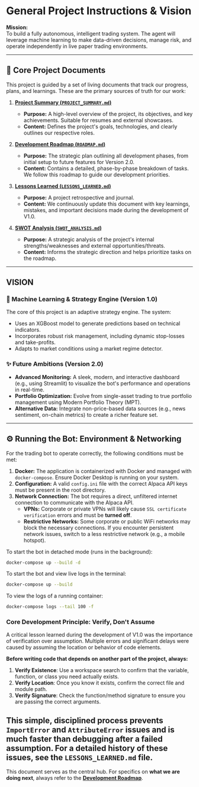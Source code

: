 # General Project Instructions & Vision

**Mission:**  
To build a fully autonomous, intelligent trading system. The agent will leverage machine learning to make data-driven decisions, manage risk, and operate independently in live paper trading environments.

---

## 🧭 Core Project Documents

This project is guided by a set of living documents that track our progress, plans, and learnings. These are the primary sources of truth for our work:

1.  **[Project Summary (`PROJECT_SUMMARY.md`)](PROJECT_SUMMARY.md)**
    *   **Purpose:** A high-level overview of the project, its objectives, and key achievements. Suitable for resumes and external showcases.
    *   **Content:** Defines the project's goals, technologies, and clearly outlines our respective roles.

2.  **[Development Roadmap (`ROADMAP.md`)](ROADMAP.md)**
    *   **Purpose:** The strategic plan outlining all development phases, from initial setup to future features for Version 2.0.
    *   **Content:** Contains a detailed, phase-by-phase breakdown of tasks. We follow this roadmap to guide our development priorities.

3.  **[Lessons Learned (`LESSONS_LEARNED.md`)](LESSONS_LEARNED.md)**
    *   **Purpose:** A project retrospective and journal.
    *   **Content:** We continuously update this document with key learnings, mistakes, and important decisions made during the development of V1.0.

4.  **[SWOT Analysis (`SWOT_ANALYSIS.md`)](SWOT_ANALYSIS.md)**
    *   **Purpose:** A strategic analysis of the project's internal strengths/weaknesses and external opportunities/threats.
    *   **Content:** Informs the strategic direction and helps prioritize tasks on the roadmap.

---

##  VISION

### 🧠 Machine Learning & Strategy Engine (Version 1.0)
The core of this project is an adaptive strategy engine. The system:
-   Uses an XGBoost model to generate predictions based on technical indicators.
-   Incorporates robust risk management, including dynamic stop-losses and take-profits.
-   Adapts to market conditions using a market regime detector.

### ✨ Future Ambitions (Version 2.0)
-   **Advanced Monitoring:** A sleek, modern, and interactive dashboard (e.g., using Streamlit) to visualize the bot's performance and operations in real-time.
-   **Portfolio Optimization:** Evolve from single-asset trading to true portfolio management using Modern Portfolio Theory (MPT).
-   **Alternative Data:** Integrate non-price-based data sources (e.g., news sentiment, on-chain metrics) to create a richer feature set.

---

## ⚙️ Running the Bot: Environment & Networking

For the trading bot to operate correctly, the following conditions must be met:

1.  **Docker:** The application is containerized with Docker and managed with `docker-compose`. Ensure Docker Desktop is running on your system.
2.  **Configuration:** A valid `config.ini` file with the correct Alpaca API keys must be present in the root directory.
3.  **Network Connection:** The bot requires a direct, unfiltered internet connection to communicate with the Alpaca API.
    *   **VPNs:** Corporate or private VPNs will likely cause `SSL certificate verification` errors and must be **turned off**.
    *   **Restrictive Networks:** Some corporate or public WiFi networks may block the necessary connections. If you encounter persistent network issues, switch to a less restrictive network (e.g., a mobile hotspot).

To start the bot in detached mode (runs in the background):
```bash
docker-compose up --build -d
```

To start the bot and view live logs in the terminal:
```bash
docker-compose up --build
```

To view the logs of a running container:
```bash
docker-compose logs --tail 100 -f
```

### Core Development Principle: Verify, Don't Assume

A critical lesson learned during the development of V1.0 was the importance of verification over assumption. Multiple errors and significant delays were caused by assuming the location or behavior of code elements.

**Before writing code that depends on another part of the project, always:**

1.  **Verify Existence**: Use a workspace search to confirm that the variable, function, or class you need actually exists.
2.  **Verify Location**: Once you know it exists, confirm the correct file and module path.
3.  **Verify Signature**: Check the function/method signature to ensure you are passing the correct arguments.

This simple, disciplined process prevents `ImportError` and `AttributeError` issues and is much faster than debugging after a failed assumption. For a detailed history of these issues, see the `LESSONS_LEARNED.md` file.
---

This document serves as the central hub. For specifics on **what we are doing next**, always refer to the **[Development Roadmap](ROADMAP.md)**.
